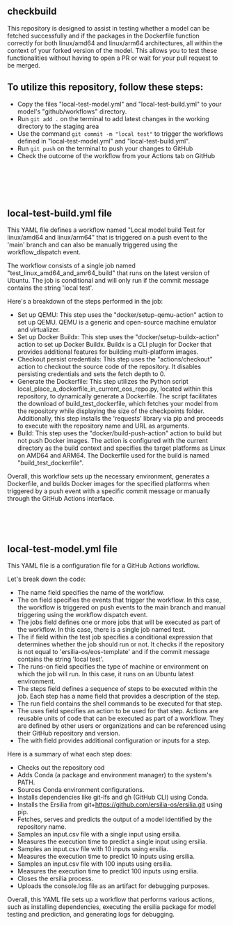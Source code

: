 ## checkbuild
This repository is designed to assist in testing whether a model can be fetched successfully and if the packages in the Dockerfile function correctly for both linux/amd64 and linux/arm64 architectures, all within the context of your forked version of the model. This allows you to test these functionalities without having to open a PR or wait for your pull request to be merged.

## To utilize this repository, follow these steps:

- Copy the files "local-test-model.yml" and "local-test-build.yml" to your model's "github/workflows" directory.
- Run `git add .` on the terminal to add latest changes in the working directory to the staging area
- Use the command `git commit -m "local test"` to trigger the workflows defined in "local-test-model.yml" and "local-test-build.yml".
- Run `git push` on the terminal to push your changes to GitHub
- Check the outcome of the workflow from your Actions tab on GitHub

<br><br><br><br>


## local-test-build.yml file
This YAML file defines a workflow named "Local model build Test for linux/amd64 and linux/arm64" that is triggered on a push event to the 'main' branch and can also be manually triggered using the workflow_dispatch event.

The workflow consists of a single job named "test_linux_amd64_and_amr64_build" that runs on the latest version of Ubuntu. The job is conditional and will only run if the commit message contains the string 'local test'.

Here's a breakdown of the steps performed in the job:

- Set up QEMU: This step uses the "docker/setup-qemu-action" action to set up QEMU. QEMU is a generic and open-source machine emulator and virtualizer.
- Set up Docker Buildx: This step uses the "docker/setup-buildx-action" action to set up Docker Buildx. Buildx is a CLI plugin for Docker that provides additional features for building multi-platform images.
- Checkout persist credentials: This step uses the "actions/checkout" action to checkout the source code of the repository. It disables persisting credentials and sets the fetch depth to 0.
- Generate the Dockerfile: This step utilizes the Python script local_place_a_dockerfile_in_current_eos_repo.py, located within this repository, to dynamically generate a Dockerfile. The script facilitates the download of build_test_dockerfile, which fetches your model from the repository while displaying the size of the checkpoints folder. Additionally, this step installs the 'requests' library via pip and proceeds to execute with the repository name and URL as arguments.
- Build: This step uses the "docker/build-push-action" action to build but not push Docker images. The action is configured with the current directory as the build context and specifies the target platforms as Linux on AMD64 and ARM64. The Dockerfile used for the build is named "build_test_dockerfile".

Overall, this workflow sets up the necessary environment, generates a Dockerfile, and builds Docker images for the specified platforms when triggered by a push event with a specific commit message or manually through the GitHub Actions interface.



<br><br><br>
## local-test-model.yml file
This YAML file is a configuration file for a GitHub Actions workflow.

Let's break down the code:

- The name field specifies the name of the workflow.
- The on field specifies the events that trigger the workflow. In this case, the workflow is triggered on push events to the main branch and manual triggering using the workflow dispatch event.
- The jobs field defines one or more jobs that will be executed as part of the workflow. In this case, there is a single job named test.
- The if field within the test job specifies a conditional expression that determines whether the job should run or not. It checks if the repository is not equal to 'ersilia-os/eos-template' and if the commit message contains the string 'local test'.
- The runs-on field specifies the type of machine or environment on which the job will run. In this case, it runs on an Ubuntu latest environment.
- The steps field defines a sequence of steps to be executed within the job.
Each step has a name field that provides a description of the step.
- The run field contains the shell commands to be executed for that step.
- The uses field specifies an action to be used for that step. Actions are reusable units of code that can be executed as part of a workflow. They are defined by other users or organizations and can be referenced using their GitHub repository and version.
- The with field provides additional configuration or inputs for a step.



Here is a summary of what each step does:

- Checks out the repository cod
- Adds Conda (a package and environment manager) to the system's PATH.
- Sources Conda environment configurations.
- Installs dependencies like git-lfs and gh (GitHub CLI) using Conda.
- Installs the Ersilia from git+https://github.com/ersilia-os/ersilia.git using pip.
- Fetches, serves and predicts the output of a model identified by the repository name.
- Samples an input.csv file with a single input using ersilia.
- Measures the execution time to predict a single input using ersilia.
- Samples an input.csv file with 10 inputs using ersilia.
- Measures the execution time to predict 10 inputs using ersilia.
- Samples an input.csv file with 100 inputs using ersilia.
- Measures the execution time to predict 100 inputs using ersilia.
- Closes the ersilia process.
- Uploads the console.log file as an artifact for debugging purposes.
  
Overall, this YAML file sets up a workflow that performs various actions, such as installing dependencies, executing the ersilia package for model testing and prediction, and generating logs for debugging.
